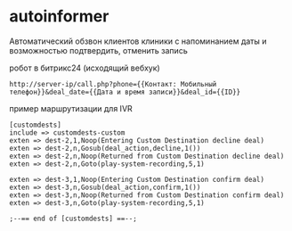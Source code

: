 # autoinformer

Автоматический обзвон клиентов клиники с напоминанием даты и возможностью подтвердить, отменить запись


робот в битрикс24 (исходящий вебхук)
```
http://server-ip/call.php?phone={{Контакт: Мобильный телефон}}&deal_date={{Дата и время записи}}&deal_id={{ID}}
```


пример маршрутизации для IVR 

```
[customdests]
include => customdests-custom
exten => dest-2,1,Noop(Entering Custom Destination decline deal)
exten => dest-2,n,Gosub(deal_action,decline,1())
exten => dest-2,n,Noop(Returned from Custom Destination decline deal)
exten => dest-2,n,Goto(play-system-recording,5,1)

exten => dest-3,1,Noop(Entering Custom Destination confirm deal)
exten => dest-3,n,Gosub(deal_action,confirm,1())
exten => dest-3,n,Noop(Returned from Custom Destination confirm deal)
exten => dest-3,n,Goto(play-system-recording,5,1)

;--== end of [customdests] ==--;

```